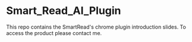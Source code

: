 # Smart_Read_AI_Plugin
This repo contains the SmartRead's chrome plugin introduction slides. To access the product please contact me. 
